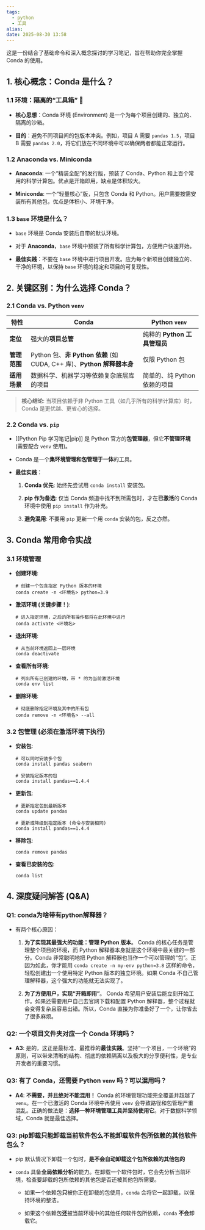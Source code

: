 ```yaml
---
tags:
  - python
  - 工具
alias:
date: 2025-08-30 13:58
---
```

这是一份结合了基础命令和深入概念探讨的学习笔记，旨在帮助你完全掌握 Conda 的使用。

## 1. 核心概念：Conda 是什么？

### 1.1 环境：隔离的“工具箱” 🧰

- **核心思想**：Conda 环境 (Environment) 是一个为每个项目创建的、独立的、隔离的沙箱。
    
- **目的**：避免不同项目间的包版本冲突。例如，项目 A 需要 `pandas 1.5`，项目 B 需要 `pandas 2.0`，将它们放在不同环境中可以确保两者都能正常运行。
    

### 1.2 Anaconda vs. Miniconda

- **Anaconda**: 一个“精装全配”的发行版，预装了 Conda、Python 和上百个常用的科学计算包。优点是开箱即用，缺点是体积较大。
    
- **Miniconda**: 一个“轻量核心”版，只包含 Conda 和 Python。用户需要按需安装所有其他包，优点是体积小、环境干净。
    

### 1.3 `base` 环境是什么？

- `base` 环境是 Conda 安装后自带的默认环境。
    
- 对于 **Anaconda**，`base` 环境中预装了所有科学计算包，方便用户快速开始。
    
- **最佳实践**：不要在 `base` 环境中进行项目开发。应为每个新项目创建独立的、干净的环境，以保持 `base` 环境的稳定和项目的可复现性。
    

## 2. 关键区别：为什么选择 Conda？

### 2.1 Conda vs. Python `venv`

|特性|Conda|Python `venv`|
|---|---|---|
|**定位**|强大的**项目总管**|纯粹的 **Python 工具管理员**|
|**管理范围**|Python 包、**非 Python 依赖** (如 CUDA, C++ 库)、**Python 解释器本身**|仅限 Python 包|
|**适用场景**|数据科学、机器学习等依赖复杂底层库的项目|简单的、纯 Python 依赖的项目|

> **核心结论**: 当项目依赖于非 Python 工具（如几乎所有的科学计算库）时，Conda 是更优越、更省心的选择。

### 2.2 Conda vs. `pip`

- [[Python Pip 学习笔记|pip]] 是 Python 官方的**包管理器**，但它**不管理环境** (需要配合 `venv` 使用)。
    
- Conda 是一个**集环境管理和包管理于一体**的工具。
    
- **最佳实践**：
    
    1. **Conda 优先**: 始终先尝试用 `conda install` 安装包。
        
    2. **pip 作为备选**: 仅当 Conda 频道中找不到所需包时，才在**已激活**的 Conda 环境中使用 `pip install` 作为补充。
        
    3. **避免混用**: 不要用 `pip` 更新一个用 `conda` 安装的包，反之亦然。
        

## 3. Conda 常用命令实战

### 3.1 环境管理

- **创建环境**:
    
    ```
    # 创建一个包含指定 Python 版本的环境
    conda create -n <环境名> python=3.9
    ```
    
- **激活环境 (关键步骤！)**:
    
    ```
    # 进入指定环境，之后的所有操作都将在此环境中进行
    conda activate <环境名>
    ```
    
- **退出环境**:
    
    ```
    # 从当前环境返回上一层环境
    conda deactivate
    ```
    
- **查看所有环境**:
    
    ```
    # 列出所有已创建的环境，带 * 的为当前激活环境
    conda env list
    ```
    
- **删除环境**:
    
    ```
    # 彻底删除指定环境及其中的所有包
    conda remove -n <环境名> --all
    ```
    

### 3.2 包管理 (必须在激活环境下执行)

- **安装包**:
    
    ```
    # 可以同时安装多个包
    conda install pandas seaborn
    
    # 安装指定版本的包
    conda install pandas==1.4.4
    ```
    
- **更新包**:
    
    ```
    # 更新指定包到最新版本
    conda update pandas
    
    # 更新或降级到指定版本 (命令与安装相同)
    conda install pandas==1.4.4
    ```
    
- **移除包**:
    
    ```
    conda remove pandas
    ```
    
- **查看已安装的包**:
    
    ```
    conda list
    ```
    

## 4. 深度疑问解答 (Q&A)

### Q1: conda为啥带有python解释器？

- 有两个核心原因：
    
    1. **为了实现其最强大的功能：管理 Python 版本**。 Conda 的核心任务是管理整个项目的环境，而 Python 解释器本身就是这个环境中最关键的一部分。Conda 非常聪明地把 Python 解释器也当作一个可以管理的“包”。正因为如此，你才能用 `conda create -n my-env python=3.8` 这样的命令，轻松创建出一个使用特定 Python 版本的独立环境。如果 Conda 不自己管理解释器，这个强大的功能就无法实现了。
        
    2. **为了方便用户，实现“开箱即用”**。 Conda 希望用户安装后能立刻开始工作。如果还需要用户自己去官网下载和配置 Python 解释器，整个过程就会变得复杂且容易出错。所以，Conda 直接为你准备好了一个，让你省去了很多麻烦。
    
### Q2: 一个项目文件夹对应一个 Conda 环境吗？

- **A3**: 是的，这正是最标准、最推荐的**最佳实践**。坚持“一个项目，一个环境”的原则，可以带来清晰的结构、彻底的依赖隔离以及极大的分享便利性，是专业开发者的重要习惯。
    

### Q3: 有了 Conda，还需要 Python `venv` 吗？可以混用吗？

- **A4**: **不需要，并且绝对不能混用！** Conda 的环境管理功能完全覆盖并超越了 `venv`。在一个已激活的 Conda 环境中再使用 `venv` 会导致路径和包管理严重混乱。正确的做法是：**选择一种环境管理工具并坚持使用它**。对于数据科学领域，Conda 就是最佳选择。


### Q3: pip卸载只能卸载当前软件包么不能卸载软件包所依赖的其他软件包么？

- pip 默认情况下卸载一个包时，**是不会自动卸载这个包所依赖的其他包的**
- `conda` 具备**全局依赖分析**的能力。在卸载一个软件包时，它会先分析当前环境，检查要卸载的包所依赖的其他包是否还被其他包所需要。    

    - 如果一个依赖包**只**被你正在卸载的包使用，`conda` 会将它一起卸载，以保持环境的整洁。
    
    - 如果这个依赖包**还**被当前环境中的其他任何软件包所依赖，`conda` **不会**卸载它。